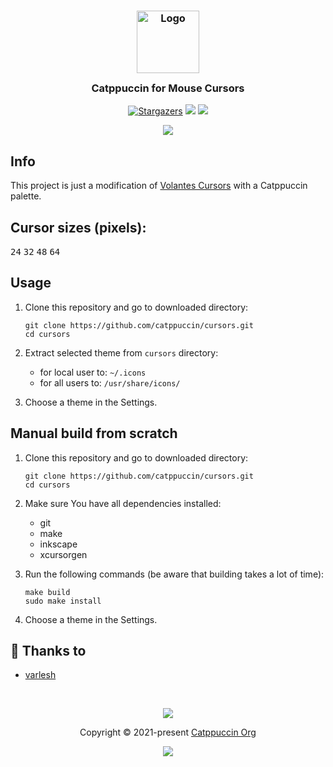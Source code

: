 <h3 align="center">
	<img src="https://raw.githubusercontent.com/catppuccin/catppuccin/dev/assets/logos/exports/1544x1544_circle.png" width="100" alt="Logo"/><br/>
	<img src="https://raw.githubusercontent.com/catppuccin/catppuccin/dev/assets/misc/transparent.png" height="30" width="0px"/>
	Catppuccin for Mouse Cursors
	<img src="https://raw.githubusercontent.com/catppuccin/catppuccin/dev/assets/misc/transparent.png" height="30" width="0px"/>
</h3>
<p align="center">
    <a href="https://github.com/elkrien/cursors/stargazers"><img alt="Stargazers" src="https://img.shields.io/github/stars/elkrien/cursors?style=for-the-badge&logo=starship&color=C9CBFF&logoColor=D9E0EE&labelColor=1e1e28"></a>
    <a href="https://github.com/elkrien/cursors/issues"><img src="https://img.shields.io/github/issues/elkrien/cursors?colorA=1e1e28&colorB=f7be95&style=for-the-badge"></a>
    <a href="https://github.com/elkrien/cursors/contributors"><img src="https://img.shields.io/github/contributors/elkrien/cursors?colorA=1e1e28&colorB=b1e1a6&style=for-the-badge"></a>
</p>

<p align="center">
  <img src="https://raw.githubusercontent.com/elkrien/cursors/main/assets/catppuccin-cursors.png"/>
</p>

## Info

This project is just a modification of [Volantes Cursors](https://github.com/varlesh/volantes-cursors) with a Catppuccin palette.

## Cursor sizes (pixels): 

<kbd>24</kbd>
<kbd>32</kbd>
<kbd>48</kbd>
<kbd>64</kbd>

## Usage

1. Clone this repository and go to downloaded directory:
    ```
    git clone https://github.com/catppuccin/cursors.git
    cd cursors
   ```

2. Extract selected theme from `cursors` directory:
    - for local user to: `~/.icons`
    - for all users to: `/usr/share/icons/`

3. Choose a theme in the Settings.

## Manual build from scratch

1. Clone this repository and go to downloaded directory:
    ```
    git clone https://github.com/catppuccin/cursors.git
    cd cursors
   ```
2. Make sure You have all dependencies installed:
    - git
    - make
    - inkscape
    - xcursorgen

3. Run the following commands (be aware that building takes a lot of time):
    ```
    make build
    sudo make install
    ```
4. Choose a theme in the Settings.


## 💝 Thanks to

- [varlesh](https://github.com/varlesh/volantes-cursors)

&nbsp;
<p align="center"><img src="https://raw.githubusercontent.com/catppuccin/catppuccin/dev/assets/footers/gray0_ctp_on_line.svg?sanitize=true" /></p>
<p align="center">Copyright &copy; 2021-present <a href="https://github.com/catppuccin" target="_blank">Catppuccin Org</a>
<p align="center"><a href="https://github.com/catppuccin/cursors/blob/main/LICENSE"><img src="https://img.shields.io/static/v1.svg?style=for-the-badge&label=License&message=GNU&logoColor=d9e0ee&colorA=1e1e28&colorB=c9cbff"/></a></p>

